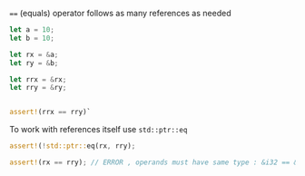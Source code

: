 
`==` (equals) operator follows as many references as needed

```rust
let a = 10;
let b = 10;

let rx = &a;
let ry = &b;

let rrx = &rx;
let rry = &ry;


assert!(rrx == rry)`
```

To work with references itself use `std::ptr::eq`

```rust
assert!(!std::ptr::eq(rx, rry);

assert!(rx == rry); // ERROR , operands must have same type : &i32 == &&i32
```